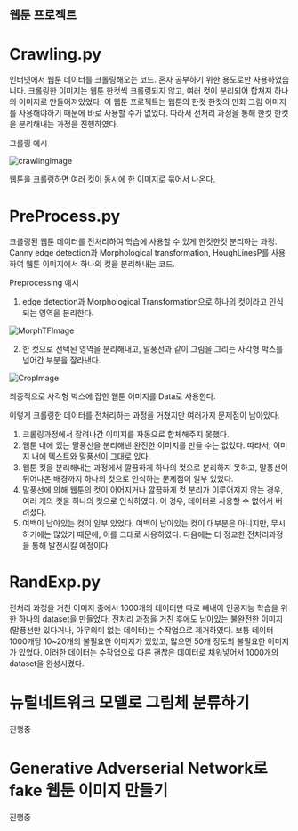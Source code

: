 ## 웹툰 프로젝트

# Crawling.py

인터넷에서 웹툰 데이터를 크롤링해오는 코드.  혼자 공부하기 위한 용도로만 사용하였습니다.
크롤링한 이미지는 웹툰 한컷씩 크롤링되지 않고, 여러 컷이 분리되어 합쳐져 하나의 이미지로 만들어져있었다.
이 웹툰 프로젝트는 웹툰의 한컷 한컷의 만화 그림 이미지를 사용해야하기 때문에 바로 사용할 수가 없었다.
따라서 전처리 과정을 통해 한컷 한컷을 분리해내는 과정을 진행하였다.

크롤링 예시

![crawlingImage](https://user-images.githubusercontent.com/54815470/133966483-6217447f-3f18-42e7-9270-dea5ac71a7ef.png)

웹툰을 크롤링하면 여러 컷이 동시에 한 이미지로 묶어서 나온다.


# PreProcess.py

크롤링된 웹툰 데이터를 전처리하여 학습에 사용할 수 있게 한컷한컷 분리하는 과정.
Canny edge detection과 Morphological transformation, HoughLinesP를 사용하여 웹툰 이미지에서 하나의 컷을 분리해내는 코드.

Preprocessing 예시

1. edge detection과 Morphological Transformation으로 하나의 컷이라고 인식되는 영역을 분리한다.

![MorphTFImage](https://user-images.githubusercontent.com/54815470/133968632-1e70963a-b713-487d-bd00-bbd237c53efc.png)


2. 한 컷으로 선택된 영역을 분리해내고, 말풍선과 같이 그림을 그리는 사각형 박스를 넘어간 부분을 잘라낸다.

![CropImage](https://user-images.githubusercontent.com/54815470/133968647-8a6ede78-470b-46e8-8d27-12f17bd71eee.png)


최종적으로 사각형 박스에 잡힌 웹툰 이미지를 Data로 사용한다.

이렇게 크롤링한 데이터를 전처리하는 과정을 거쳤지만 여러가지 문제점이 남아있다.

1. 크롤링과정에서 잘려나간 이미지를 자동으로 합체해주지 못했다.
2. 웹툰 내에 있는 말풍선을 분리해낸 완전한 이미지를 만들 수는 없었다. 따라서, 이미지 내에 텍스트와 말풍선이 그대로 있다.
3. 웹툰 컷을 분리해내는 과정에서 깔끔하게 하나의 컷으로 분리하지 못하고, 말풍선이 튀어나온 배경까지 하나의 컷으로 인식하는 문제점이 일부 있었다.
4. 말풍선에 의해 웹툰의 컷이 이어지거나 깔끔하게 컷 분리가 이루어지지 않는 경우, 여러 개의 컷을 하나의 컷으로 인식하였다. 이 경우, 데이터로 사용할 수 없어서 버려졌다.
5. 여백이 남아있는 컷이 일부 있었다. 여백이 남아있는 컷이 대부분은 아니지만, 무시하기에는 많았기 때문에, 이를 그대로 사용하였다. 다음에는 더 정교한 전처리과정을 통해 발전시킬 예정이다. 


# RandExp.py

전처리 과정을 거친 이미지 중에서 1000개의 데이터만 따로 빼내어 인공지능 학습을 위한 하나의 dataset을 만들었다.
전처리 과정을 거친 후에도 남아있는 불완전한 이미지(말풍선만 있다거나, 아무의미 없는 데이터)는 수작업으로 제거하였다.
보통 데이터 1000개당 10~20개의 불필요한 이미지가 있었고, 많으면 50개 정도의 불필요한 이미지가 있었다.
이러한 데이터는 수작업으로 다른 괜찮은 데이터로 채워넣어서 1000개의 dataset을 완성시켰다.

# 뉴럴네트워크 모델로 그림체 분류하기

진행중

# Generative Adverserial Network로 fake 웹툰 이미지 만들기

진행중
